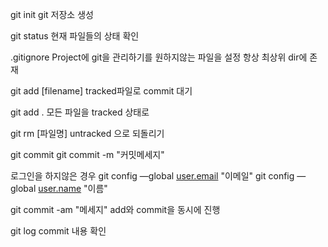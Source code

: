 git init
git 저장소 생성

git status
현재 파일들의 상태 확인

.gitignore
Project에 git을 관리하기를 원하지않는 파일을 설정
항상 최상위 dir에 존재

git add [filename]
tracked파일로 commit 대기

git add .
모든 파일을 tracked 상태로

git rm [파일명]
untracked 으로 되돌리기

git commit
git commit -m "커밋메세지"

로그인을 하지않은 경우
git config —global [user.email](http://user.email) "이메일"
git config —global [user.name](http://user.name) "이름" 

git commit -am "메세지"
add와 commit을 동시에 진행

git log
commit 내용 확인